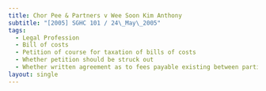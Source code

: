 ```yaml
---
title: Chor Pee & Partners v Wee Soon Kim Anthony
subtitle: "[2005] SGHC 101 / 24\_May\_2005"
tags:
  - Legal Profession
  - Bill of costs
  - Petition of course for taxation of bills of costs
  - Whether petition should be struck out
  - Whether written agreement as to fees payable existing between parties
layout: single
---
```


